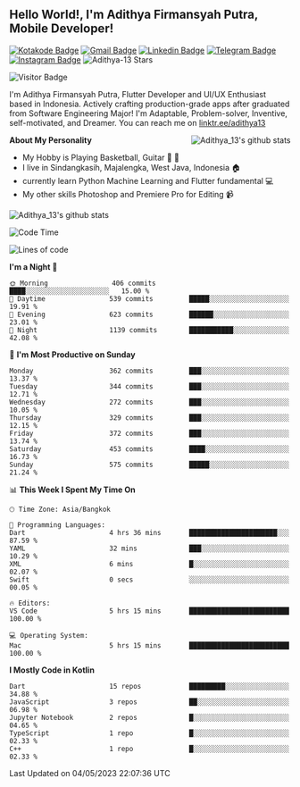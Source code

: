 
## Hello World!, I'm Adithya Firmansyah Putra, Mobile Developer!

[![Kotakode Badge](https://img.shields.io/badge/-Kotakode-green?style=plastic&logo=Kotakode&link=https://kotakode.com/users/527/adithya-13)](https://kotakode.com/users/527/adithya-13)
[![Gmail Badge](https://img.shields.io/badge/-Gmail-white?style=plastic&logo=Gmail&link=mailto:aditputrafirmansyah@gmail.com)](mailto:aditputrafirmansyah@gmail.com)
[![Linkedin Badge](https://img.shields.io/badge/-LinkedIn-blue?style=plastic&logo=Linkedin&link=https://www.linkedin.com/in/aditputrafirmansyah/)](https://www.linkedin.com/in/aditputrafirmansyah/) 
[![Telegram Badge](https://img.shields.io/badge/-Telegram-blue?style=plastic&logo=telegram&link=https://t.me/Adithya_13)](https://t.me/Adithya_13) 
[![Instagram Badge](https://img.shields.io/badge/-Instagram-white?style=plastic&logo=instagram&link=https://www.instagram.com/adithya_firmansyahputra/)](https://www.instagram.com/adithya_firmansyahputra/)
![Adithya-13 Stars](https://img.shields.io/github/stars/Adithya-13?affiliations=OWNER&style=social)

![Visitor Badge](https://visitor-badge.laobi.icu/badge?page_id=Adithya-13.Adithya-13)

I'm Adithya Firmansyah Putra, Flutter Developer and UI/UX Enthusiast based in Indonesia. Actively crafting production-grade apps after graduated from Software Engineering Major! I'm Adaptable, Problem-solver, Inventive, self-motivated, and Dreamer. You can reach me on [linktr.ee/adithya13](https://linktr.ee/adithya13)

<img align="right" alt="Adithya_13's github stats" src="https://github-readme-stats.vercel.app/api/top-langs/?username=Adithya-13&theme=radical&show_icons=true&hide_border=true&line_height=24"/>

**About My Personality**

- My Hobby is Playing Basketball, Guitar :basketball: :guitar: 
- I live in Sindangkasih, Majalengka, West Java, Indonesia :house:
- currently learn Python Machine Learning and Flutter fundamental :computer:
- My other skills Photoshop and Premiere Pro for Editing :video_camera:

<img alt="Adithya_13's github stats" src="https://github-readme-stats.vercel.app/api?username=Adithya-13&count_private=true&show_icons=true&hide_border=true&include_all_commits=true&line_height=24&theme=radical"/>

<!--START_SECTION:waka-->
![Code Time](http://img.shields.io/badge/Code%20Time-1%2C863%20hrs%204%20mins-blue)

![Lines of code](https://img.shields.io/badge/From%20Hello%20World%20I%27ve%20Written-1.6%20million%20lines%20of%20code-blue)

**I'm a Night 🦉** 

```text
🌞 Morning                406 commits         ████░░░░░░░░░░░░░░░░░░░░░   15.00 % 
🌆 Daytime                539 commits         █████░░░░░░░░░░░░░░░░░░░░   19.91 % 
🌃 Evening                623 commits         ██████░░░░░░░░░░░░░░░░░░░   23.01 % 
🌙 Night                  1139 commits        ███████████░░░░░░░░░░░░░░   42.08 % 
```
📅 **I'm Most Productive on Sunday** 

```text
Monday                   362 commits         ███░░░░░░░░░░░░░░░░░░░░░░   13.37 % 
Tuesday                  344 commits         ███░░░░░░░░░░░░░░░░░░░░░░   12.71 % 
Wednesday                272 commits         ███░░░░░░░░░░░░░░░░░░░░░░   10.05 % 
Thursday                 329 commits         ███░░░░░░░░░░░░░░░░░░░░░░   12.15 % 
Friday                   372 commits         ███░░░░░░░░░░░░░░░░░░░░░░   13.74 % 
Saturday                 453 commits         ████░░░░░░░░░░░░░░░░░░░░░   16.73 % 
Sunday                   575 commits         █████░░░░░░░░░░░░░░░░░░░░   21.24 % 
```


📊 **This Week I Spent My Time On** 

```text
🕑︎ Time Zone: Asia/Bangkok

💬 Programming Languages: 
Dart                     4 hrs 36 mins       ██████████████████████░░░   87.59 % 
YAML                     32 mins             ███░░░░░░░░░░░░░░░░░░░░░░   10.29 % 
XML                      6 mins              █░░░░░░░░░░░░░░░░░░░░░░░░   02.07 % 
Swift                    0 secs              ░░░░░░░░░░░░░░░░░░░░░░░░░   00.05 % 

🔥 Editors: 
VS Code                  5 hrs 15 mins       █████████████████████████   100.00 % 

💻 Operating System: 
Mac                      5 hrs 15 mins       █████████████████████████   100.00 % 
```

**I Mostly Code in Kotlin** 

```text
Dart                     15 repos            █████████░░░░░░░░░░░░░░░░   34.88 % 
JavaScript               3 repos             ██░░░░░░░░░░░░░░░░░░░░░░░   06.98 % 
Jupyter Notebook         2 repos             █░░░░░░░░░░░░░░░░░░░░░░░░   04.65 % 
TypeScript               1 repo              █░░░░░░░░░░░░░░░░░░░░░░░░   02.33 % 
C++                      1 repo              █░░░░░░░░░░░░░░░░░░░░░░░░   02.33 % 
```




 Last Updated on 04/05/2023 22:07:36 UTC
<!--END_SECTION:waka-->

